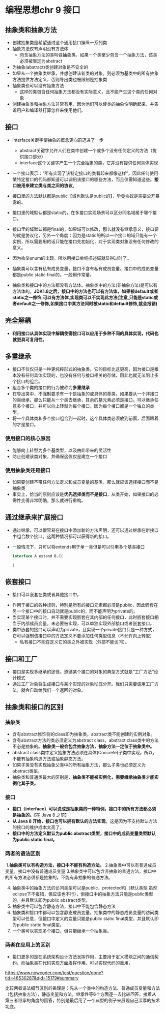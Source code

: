 ﻿# 编程思想chr 9 接口



## 抽象类和抽象方法

* 创建抽象类是希望通过这个通用接口操纵一系列类
* 抽象方法仅有声明没有方法体
  * 包含抽象方法的类叫做抽象类。如果一个类至少包含一个抽象方法，该类必须被限定为abstract
* 为抽象(abstract)类创建对象是不安全的
* 如果从一个抽象类继承，并想创建该新类的对象，则必须为基类中的所有抽象方法提供方法定义，否则导出类也被限制是抽象类
* 抽象类也可以没有抽象方法
  * 这样的类包含任何抽象方法都没有实际意义，且不能产生这个类的任何对象
* 创建抽象类和抽象方法非常有用，因为他们可以使类的抽象性明确起来，并告诉用户和编译器打算怎样来使用他们。



## 接口

* interface关键字使抽象的概念更向前迈进了一步

  * abstract关键字允许人们在类中创建一个或多个没有任何定义的方法（提供接口部分）
  * interface这个关键字产生一个完全抽象的类，它并没有提供任何具体实现
* 一个接口表示：“所有实现了该特定接口的类看起来都像这样”，因此任何使用某特定接口的代码都知道可以调用该接口的哪些方法，而且仅需知道这些。**接口被用来建立类与类之间的协议**。
* 接口里的方法默认都是public【域也默认是public的】，毕竟协议是需要公开暴露的。
* 接口里的域默认都是static的，在多接口实现场景可以区分同名域属于哪个接口。
* 接口里的域默认都是final的，如果域可以修改，那么就没有继承意义，接口要的就是协议化，另外一个角度：因为是static的所以一个接口的域只能有一个实例，所以需要用的话只能在接口先初始化，对于实现类对象没有任何修改的意义。
* 因为枚举enum的出现，所以用接口单纯描述域就显得过时了。
* 抽象类可以含有私有成员变量，接口不含有私有成员变量。接口中的成员变量都是public static final的，一般用作常量。
* 抽象类和接口中的方法都没有方法体。抽象类中的方法(非抽象方法)是可以有方法体的。**JDK1.8之后，接口中的方法也可以有方法体，如果被default或者static之一修饰,可以有方法体,实现类可以不实现此方法(注意,只能是static或者default之一修饰,如果接口中某方法同时被static和default修饰,就会报错)**




## 完全解耦

* **利用接口从具体实现中解耦使得接口可以应用于多种不同的具体实现，代码也就更具可复用性。**



## 多重继承

* 接口不仅仅只是一种更纯粹形式的抽象类，它的目标比这更高，因为接口是根本没有任何具体实现的，也没有任何与接口相关的存储，因此也就无法阻止多个接口的组合。
* 组合多个类的接口的行为被称为**多重继承**
* 在导出类中，不强制要求有一个是抽象的或具体的基类，如果要从一个非接口的类继承，那么只能从一个类去继承，其余的基元素必须是接口。可以继承任意多个接口，并可以向上转型为每个接口，因为每个接口都是一个独立的类型。
* 将一个具体类和多个接口组合到一起时，这个具体类必须放到前面，后面跟着的才是接口。



### 使用接口的核心原因

* 能够向上转型为多个基类型，以及由此带来的灵活性
* 防止创建该类对象，并确保这仅仅是建立一个接口



### 使用抽象类还是接口

* 如果要创建不带任何方法定义和成员变量的基类，那么就应该选择接口而不是抽象类
* 事实上，恰当的原则应该是**优先选择类而不是接口**，从类开始，如果接口的必需性变得非常明确，那么就进行重构。



## 通过继承来扩展接口

* 通过继承，可以很容易在接口中添加新的方法声明，还可以通过继承在新接口中组合数个接口。这两种情况都可以获得新的接口。

* 一般情况下，只可以将extends用于单一类但是可以引用多个基类接口

  ```java
  interface A extend B,C{
      
  }
  ```

  

## 嵌套接口

* 接口可以嵌套在类或者其他接口中。

- 作用于接口的各种规则，特别是所有的接口元素都必须是public，因此嵌套在另一个接口中的接口自动就是public的，而不能声明为private的。
- 当实现某个接口时，并不需要实现嵌套在其内部的任何接口，此时嵌套接口相当于内部成员变量，未必要被实现，可以单独实现外部接口或者嵌套接口。
- 类中嵌套的接口可以声明为private，且实现一个private接口只是一种方式，它可以强制该接口中的方法定义不要添加任何类型信息（不允许向上转型）
  - 私有接口不能在定义它的类之外被实现（外部不能访问）。



## 接口和工厂

* 接口是实现多继承的途径，遵循某个接口的对象的典型方式就是“工厂方法”设计模式
* 通过工厂对象将生成接口与某个实现的对象彻底分开。我们只需要调用工厂方法，就会自动给我们一个返回的对象。



## 抽象类和接口的区别



### 抽象类

* 含有abstract修饰符的class即为抽象类，abstract类不能创建的实例对象。
* 含有abstract方法的类必须定义为abstract class，abstract class类中的方法不必是抽象的。**抽象类一般会包含抽象方法，抽象方法一定位于抽象类中。**
* abstract class类中定义抽象方法必须在具体(Concrete)子类中实现，所以，不能有抽象构造方法或抽象静态方法。
* 如果子类没有实现抽象父类中的所有抽象方法，那么子类也必须定义为abstract类型。 
* 抽象类和普通类最大的区别是，**抽象类不能被实例化，需要继承抽象类才能实例化其子类。**



### 接口

* **接口（interface）可以说成是抽象类的一种特例，接口中的所有方法都必须是抽象的。**【在 Java 8 之前】
* **从 Java 8 开始，接口也可以拥有默认的方法实现**，这是因为不支持默认方法的接口的维护成本太高了。
* **接口中的方法定义默认为public abstract类型，接口中的成员变量类型默认为public static final。** 



### 两者的语法区别

​	1.**抽象类可以有构造方法，接口中不能有构造方法。** 
​	2.抽象类中可以有普通成员变量，接口中没有普通成员变量 
​	3.抽象类中可以包含非抽象的普通方法，接口中的所有方法必须都是抽象的，不能有非抽象的普通方法。 

4. 抽象类中的抽象方法的访问类型可以是public，protected和（默认类型,虽然 eclipse下不报错，但应该也不行），但接口中的抽象方法只能是public类型的，并且默认即为public abstract类型。 
5. 抽象类中可以包含静态方法，接口中不能包含静态方法 
6. 抽象类和接口中都可以包含静态成员变量，抽象类中的静态成员变量的访问类型可以任意，但接口中定义的变量只能是public static final类型，并且默认即为public static final类型。 
7. 一个类可以实现多个接口，但只能继承一个抽象类。



### 两者在应用上的区别

* 接口更多的是在系统架构设计方法发挥作用，主要用于定义模块之间的通信契约。而抽象类在代码实现方面发挥作用，可以实现代码的重用，

https://www.nowcoder.com/test/question/done?tid=46530287&qid=15179#summary

比较两者语法细节区别的条理是：先从一个类中的构造方法、普通成员变量和方法（包括抽象方法），静态变量和方法，继承性等6个方面逐一去比较回答，接着从第三者继承的角度的回答，特别是最后用了一个典型的例子来展现自己深厚的技术功底。 

